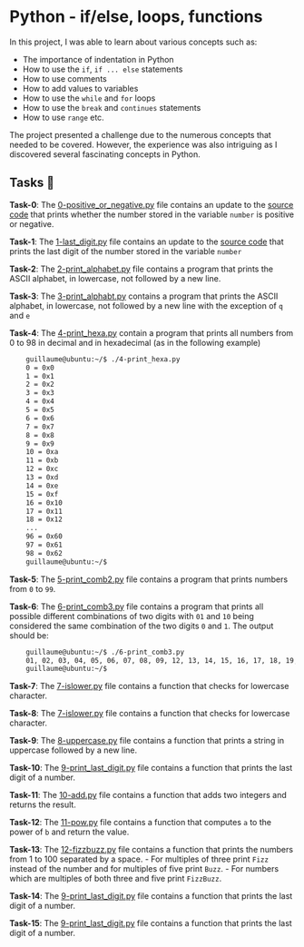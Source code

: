 #  Python - if/else, loops, functions

In this project, I was able to learn about various concepts such as: 
* The importance of indentation in Python
* How to use the `if`, `if ... else` statements
* How to use comments
* How to add values to variables
* How to use the `while` and `for` loops
* How to use the `break` and `continues` statements
* How to use `range` etc.

The project presented a challenge due to the numerous concepts that needed to be covered. However, the experience was also intriguing as I discovered several fascinating concepts in Python.

## Tasks :page_with_curl:

**Task-0**: The [0-positive_or_negative.py](./0-positive_or_negative.py) file contains an update to the [source code](https://github.com/holbertonschool/0x01.py/blob/master/0-positive_or_negative_py) that prints whether the number stored in the variable `number` is positive or negative.

**Task-1**: The [1-last_digit.py](./1-last_digit.py) file contains an update to the [source code](https://github.com/holbertonschool/0x01.py/blob/master/1-last_digit_py) that prints the last digit of the number stored in the variable `number`

**Task-2**: The [2-print_alphabet.py](./2-print_alphabet.py) file contains a program that prints the ASCII alphabet, in lowercase, not followed by a new line.

**Task-3**: The [3-print_alphabt.py](./3-print_alphabt.py) contains a program that prints the ASCII alphabet, in lowercase, not followed by a new line with the exception of `q` and `e`

**Task-4**: The [4-print_hexa.py](./4-print_hexa.py) contain a program that prints all numbers from 0 to 98 in decimal and in hexadecimal (as in the following example)
```sh
	guillaume@ubuntu:~/$ ./4-print_hexa.py
	0 = 0x0
	1 = 0x1
	2 = 0x2
	3 = 0x3
	4 = 0x4
	5 = 0x5
	6 = 0x6
	7 = 0x7
	8 = 0x8
	9 = 0x9
	10 = 0xa
	11 = 0xb
	12 = 0xc
	13 = 0xd
	14 = 0xe
	15 = 0xf
	16 = 0x10
	17 = 0x11
	18 = 0x12
	...
	96 = 0x60
	97 = 0x61
	98 = 0x62
	guillaume@ubuntu:~/$
```

**Task-5**: The [5-print_comb2.py](./5-print_comb2.py) file contains a program that prints numbers from `0` to `99`.

**Task-6**: The [6-print_comb3.py](./6-print_comb3.py) file contains a program that prints all possible different combinations of two digits with `01` and `10` being considered the same combination of the two digits `0` and `1`. The output should be:
```sh
	guillaume@ubuntu:~/$ ./6-print_comb3.py
	01, 02, 03, 04, 05, 06, 07, 08, 09, 12, 13, 14, 15, 16, 17, 18, 19, 23, 24, 25, 26, 27, 28, 29, 34, 35, 36, 37, 38, 39, 45, 46, 47, 48, 49, 56, 57, 58, 59, 67, 68, 69, 78, 79, 89
	guillaume@ubuntu:~/$ 
```

**Task-7**: The [7-islower.py](./7-islower.py) file contains a function that checks for lowercase character.

**Task-8**: The [7-islower.py](./7-islower.py) file contains a function that checks for lowercase character.

**Task-9**: The [8-uppercase.py](./8-uppercase.py) file contains a function that prints a string in uppercase followed by a new line.

**Task-10**: The [9-print_last_digit.py](./9-print_last_digit.py) file contains a function that prints the last digit of a number.

**Task-11**: The [10-add.py](./10-add.py) file contains a function that adds two integers and returns the result.

**Task-12**: The [11-pow.py](./11-pow.py) file contains a function that computes `a` to the power of `b` and return the value.

**Task-13**: The [12-fizzbuzz.py](./12-fizzbuzz.py) file contains a function that prints the numbers from 1 to 100 separated by a space.
	- For multiples of three print `Fizz` instead of the number and for multiples of five print `Buzz`.
	- For numbers which are multiples of both three and five print `FizzBuzz`.

**Task-14**: The [9-print_last_digit.py](./9-print_last_digit.py) file contains a function that prints the last digit of a number.

**Task-15**: The [9-print_last_digit.py](./9-print_last_digit.py) file contains a function that prints the last digit of a number.
